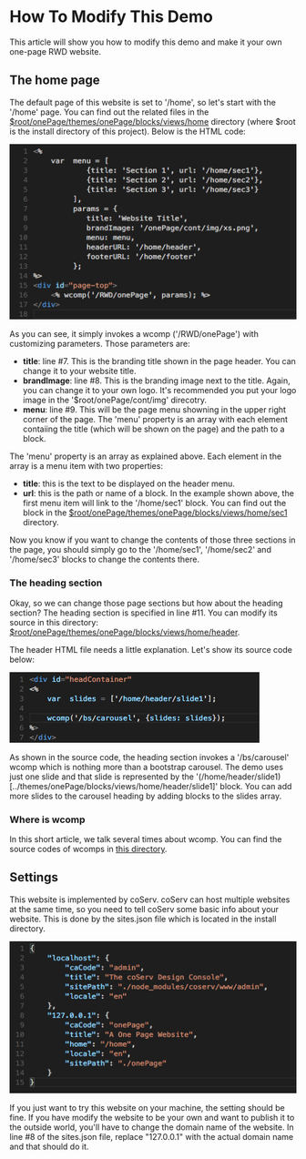 How To Modify This Demo
=======================

This article will show you how to modify this demo and make it your own one-page RWD website.

## The home page
The default page of this website is set to '/home', so let's start with the '/home' page. You can find out the related files in the [$root/onePage/themes/onePage/blocks/views/home](https://github.com/benlue/cows-onePage/tree/master/onePage/themes/onePage/blocks/views/home) directory (where $root is the install directory of this project). Below is the HTML code:

![Source code of home page](img/home_html.png)

As you can see, it simply invokes a wcomp ('/RWD/onePage') with customizing parameters. Those parameters are:

+ **title**: line #7. This is the branding title shown in the page header. You can change it to your website title.
+ **brandImage**: line #8. This is the branding image next to the title. Again, you can change it to your own logo. It's recommended you put your logo image in the '$root/onePage/cont/img' direcotry.
+ **menu**: line #9. This will be the page menu showning in the upper right corner of the page. The 'menu' property is an array with each element contaiing the title (which will be shown on the page) and the path to a block.

The 'menu' property is an array as explained above. Each element in the array is a menu item with two properties:

+ **title**: this is the text to be displayed on the header menu.
+ **url**: this is the path or name of a block. In the example shown above, the first menu item will link to the '/home/sec1' block. You can find out the block in the [$root/onePage/themes/onePage/blocks/views/home/sec1](https://github.com/benlue/cows-onePage/tree/master/onePage/themes/onePage/blocks/views/home/sec1) directory.

Now you know if you want to change the contents of those three sections in the page, you should simply go to the '/home/sec1', '/home/sec2' and '/home/sec3' blocks to change the contents there.

### The heading section
Okay, so we can change those page sections but how about the heading section? The heading section is specified in line #11. You can modify its source in this directory: [$root/onePage/themes/onePage/blocks/views/home/header](https://github.com/benlue/cows-onePage/tree/master/onePage/themes/onePage/blocks/views/home/header).

The header HTML file needs a little explanation. Let's show its source code below:

![header source code](img/head_html.png)

As shown in the source code, the heading section invokes a '/bs/carousel' wcomp which is nothing more than a bootstrap carousel. The demo uses just one slide and that slide is represented by the '(/home/header/slide1)[../themes/onePage/blocks/views/home/header/slide1]' block. You can add more slides to the carousel heading by adding blocks to the slides array.

### Where is wcomp
In this short article, we talk several times about wcomp. You can find the source codes of wcomps in [this directory](https://github.com/benlue/cows-onePage/tree/master/onePage/wcomp).

## Settings
This website is implemented by coServ. coServ can host multiple websites at the same time, so you need to tell coServ some basic info about your website. This is done by the sites.json file which is located in the install directory.

![site.json file](img/sites_json.png)

If you just want to try this website on your machine, the setting should be fine. If you have modify the website to be your own and want to publish it to the outside world, you'll have to change the domain name of the website. In line #8 of the sites.json file, replace "127.0.0.1" with the actual domain name and that should do it.
